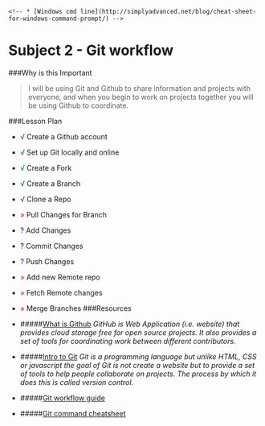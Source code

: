 <!-- # Subject 1 - Tools

###[Sublime Text 3](https://www.sublimetext.com/3)

**Sublime is a text editor that has a lot of Plugins that make coding faster and easier**

* Install Package Control so that we can install useful plugins like
	* *SideBarEnhancements* - <small>Adds a lot of useful options when you right click a file</small>
	* *SublimeLinter* - <small>Tells you when you have made a syntax mistake</small>
	* *seti_ui* - <small>makes your UI a lot nicer</small>
	* *SCSS* - <small>Sets up useful autocomplete tools for SCSS</small>
	* *HTML5* - <small>Sets up useful autocomplete tools for HTML</small>
	* *git* - <small>Allows you to run Git commands from sublime</small>
	* *git gutter* - <small>Gives you visual indication of changed files</small>
	* *all autocomplete* - <small>Makes your autocomplete much more useful</small>
	* *colorSublime* - <small>Allows you to change your theme</small>


###[iterm](https://www.iterm2.com/)(mac), [Babun](http://babun.github.io/faq.html) (windows)

**Iterm and Babun are Command(cmd) line tools that allow us to navigate our filesystem without the Graphical User Interface(GUI)**

* [How to navigate with Babun and Iterm](https://www.git-tower.com/blog/command-line-cheat-sheet/) -->
	<!-- * [Windows cmd line](http://simplyadvanced.net/blog/cheat-sheet-for-windows-command-prompt/) -->


<!-- ###[Git/Github](https://github.com/)

**Github is a free tool that allows us to share code with others and gives us the tools to work together on projects and avoid conflicts**

* Create a Github account
* Set up Git locally and online
* Branching, forking, cloning, merging
 -->

# Subject 2 - Git workflow

###Why is this Important
>I will be using Git and Github to share information and projects with everyone, and when you begin to work on projects together you will be using Github to coordinate.


###Lesson Plan
* <span style = 'color:green;'>√</span> Create a Github account
* <span style = 'color:green;'>√</span> Set up Git locally and online
* <span style = 'color:green;'>√</span> Create a Fork
* <span style = 'color:green;'>√</span> Create a Branch
* <span style = 'color:green;'>√</span> Clone a Repo
* <span style = 'color:red;'>»</span> Pull Changes for Branch
* <span style = 'color:blue;'>?</span> Add Changes
* <span style = 'color:blue;'>?</span> Commit Changes
* <span style = 'color:blue;'>?</span> Push Changes
* <span style = 'color:red;'>»</span> Add new Remote repo
* <span style = 'color:red;'>»</span> Fetch Remote changes
* <span style = 'color:red;'>»</span> Merge Branches
###Resources
* #####[What is Github](http://www.howtogeek.com/180167/htg-explains-what-is-github-and-what-do-geeks-use-it-for/)
*GitHub is Web Application (i.e. website) that provides cloud storage free for open source projects. It also provides a set of tools for coordinating work between different contributors.*

* #####[Intro to Git](https://git-scm.com/book/en/v2/)
*Git is a programming language but unlike HTML, CSS or javascript the goal of Git is not create a website but to provide a set of tools to help people collaborate on projects. The process by which it does this is called version control.*
* #####[Git workflow guide](http://rogerdudler.github.io/git-guide/)
* #####[Git command cheatsheet](http://zeroturnaround.com/rebellabs/git-commands-and-best-practices-cheat-sheet/)




<!-- * [homebrew(Mac)](http://brew.sh/) -->
<!-- * [node](https://nodejs.org/en/) -->

<!-- ##FrontEnd
* **Terminology**
	* String
	* Tag
	* Attribute
	* Markup Language
	* Style Language
	* Scripting Language
* **Intro to HTML**
	* What is a tag
	* Html Document structure
	* What is an attribute
	* Inline styles
* **Intro to CSS**
	* Style tags
	* Link tags
	* Tags, Classes, Ids
	* Style options
	* Specificity
* **CSS frameworks**
	* AmpStrap
	* BootStrap
	* Foundation
* **Compiled languages**
	* SCSS
	* Jade(Pug)
* **Browser tools**
	* html inspector
	* style editor
	* javascript env
* **More Terminology**
	* Array
	* Object(Hash, Hashmap)
	* Frontend Language
	* Server Side Language(backend)
	* Variable
	* Function(method)
* **Intro to Javascript**
	* Script tags
	* Setting Variables
	* writing and using simple Functions
	* if-else
	* when
	* wtf is an algorithm
	* AJAX
	* javascript Frameworks
	* How to interact with HTML
* **Intro to JQuery and Lodash**
	* What is the DOM
	* How to Interact with DOM using Jquery
	* Why do these tools exist?
	* Where to look up info about these tools
* **More Terminology**
	* Dependencies
	* injection
	* environment
* **Intro to Node**
	* Setting up environment
	* NPM
	* Yoeman(magic)
	* Gulp(Grunt), Bower
	* Babel(ES6)
	* ES6 vs ES5 and why?
* **Intro to Angular**
	* Why is Angular useful
	* Angular ways of Doing things
	* Angular with bower tools
	* Firebase
## BackEnd
* **Re-introduction to backend**
	* Node
	* Ruby
	* Python
	* Java
	* C
* **Databases**
	* Mongo
	* Sql
		* how to write a sequel query
		* how to set up a sql database
 -->
